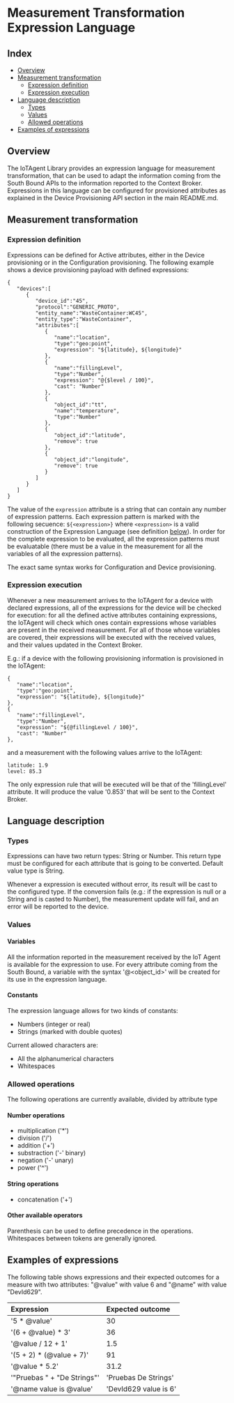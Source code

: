 # Measurement Transformation Expression Language

## Index

* [Overview](#overview)
* [Measurement transformation](#transformation)
  * [Expression definition](#definition)
  * [Expression execution](#execution)
* [Language description](#description)
  * [Types](#types)
  * [Values](#values)
  * [Allowed operations](#operations)
* [Examples of expressions](#examples)

## <a name="overview"/> Overview
The IoTAgent Library provides an expression language for measurement transformation, that can be used to adapt the
information coming from the South Bound APIs to the information reported to the Context Broker. Expressions in this
language can be configured for provisioned attributes as explained in the Device Provisioning API section in the
main README.md.

## <a name="transformation"/> Measurement transformation

### <a name="definition"/> Expression definition

Expressions can be defined for Active attributes, either in the Device provisioning or in the Configuration provisioning.
The following example shows a device provisioning payload with defined expressions:
```
{
   "devices":[
      {
         "device_id":"45",
         "protocol":"GENERIC_PROTO",
         "entity_name":"WasteContainer:WC45",
         "entity_type":"WasteContainer",
         "attributes":[
            {
               "name":"location",
               "type":"geo:point",
               "expression": "${latitude}, ${longitude}"
            },
            {
               "name":"fillingLevel",
               "type":"Number",
               "expression": "@{$level / 100}",
               "cast": "Number"
            },
            {
               "object_id":"tt",
               "name":"temperature",
               "type":"Number"
            },
            {
               "object_id":"latitude",
               "remove": true
            },
            {
               "object_id":"longitude",
               "remove": true
            }
         ]
      }
   ]
}

```

The value of the `expression` attribute is a string that can contain any number of expression patterns. Each expression
pattern is marked with the following secuence: `${<expression>}` where `<expression>` is a valid construction of the
Expression Language (see definition [below](#description)). In order for the complete expression to be evaluated, all the
expression patterns must be evaluatable (there must be a value in the measurement for all the variables of all the
expression patterns).

The exact same syntax works for Configuration and Device provisioning.

### <a name="execution"/> Expression execution

Whenever a new measurement arrives to the IoTAgent for a device with declared expressions, all of the expressions for
the device will be checked for execution: for all the defined active attributes containing expressions, the IoTAgent
will check which ones contain expressions whose variables are present in the received measurement. For all of those
whose variables are covered, their expressions will be executed with the received values, and their values updated in
the Context Broker.

E.g.: if a device with the following provisioning information is provisioned in the IoTAgent:
```
{
   "name":"location",
   "type":"geo:point",
   "expression": "${latitude}, ${longitude}"
},
{
   "name":"fillingLevel",
   "type":"Number",
   "expression": "${@fillingLevel / 100}",
   "cast": "Number"
},
```
and a measurement with the following values arrive to the IoTAgent:
```
latitude: 1.9
level: 85.3
```
The only expression rule that will be executed will be that of the 'fillingLevel' attribute. It will produce the value
'0.853' that will be sent to the Context Broker.

## <a name="description"/> Language description

### <a name="types"/> Types

Expressions can have two return types: String or Number. This return type must be configured for each attribute that
is going to be converted. Default value type is String.

Whenever a expression is executed without error, its result will be cast to the configured type. If the conversion fails
(e.g.: if the expression is null or a String and is casted to Number), the measurement update will fail, and an error
will be reported to the device.

### <a name="values"/> Values

#### Variables

All the information reported in the measurement received by the IoT Agent is available for the expression to use. For
every attribute coming from the South Bound, a variable with the syntax '@<object_id>' will be created for its use in
the expression language.

#### Constants

The expression language allows for two kinds of constants:
- Numbers (integer or real)
- Strings (marked with double quotes)

Current allowed characters are:
- All the alphanumerical characters
- Whitespaces

### <a name="operations"/> Allowed operations

The following operations are currently available, divided by attribute type

#### Number operations

- multiplication ('*')
- division ('/')
- addition ('+')
- substraction ('-' binary)
- negation ('-' unary)
- power ('^')

#### String operations

- concatenation ('+')

#### Other available operators

Parenthesis can be used to define precedence in the operations. Whitespaces between tokens are generally ignored.

## <a name="examples"/> Examples of expressions

The following table shows expressions and their expected outcomes for a measure with two attributes: "@value" with value
6 and "@name" with value "DevId629".

| Expression                  | Expected outcome      |
|:--------------------------- |:--------------------- |
| '5 * @value'                | 30                    |
| '(6 + @value) * 3'          | 36                    |
| '@value / 12 + 1'           | 1.5                   |
| '(5 + 2) * (@value + 7)'    | 91                    |
| '@value * 5.2'              | 31.2                  |
| '"Pruebas " + "De Strings"' | 'Pruebas De Strings'  |
| '@name value is @value'     | 'DevId629 value is 6' |
